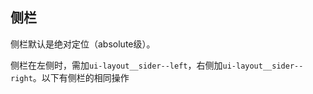 ## 侧栏

侧栏默认是绝对定位（absolute级）。

侧栏在左侧时，需加`ui-layout__sider--left`，右侧加`ui-layout__sider--right`。以下有侧栏的相同操作
